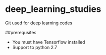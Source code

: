 # deep_learning_studies
Git used for deep learning codes

##prerequsites
 - You must have Tensorflow installed
 - Support to python 2.7
